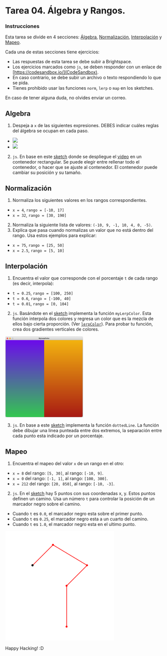 # Tarea 04. Álgebra y Rangos.

### Instrucciones

Esta tarea se divide en 4 secciones: [Álgebra](#algebra), [Normalización](#normalizacion), [Interpolación](#interpolacion) y [Mapeo](#mapeo).

Cada una de estas secciones tiene ejercicios:

- Las respuestas de esta tarea se debe subir a Brightspace.
- Los ejercicios marcados como `js`, se deben responder con un enlace de [https://codesandbox.io/](CodeSandbox).
- En caso contrario, se debe subir un archivo o texto respondiendo lo que se pida.
- Tienes prohibido usar las funciones `norm`, `lerp` o `map` en los sketches.

En caso de tener alguna duda, no olvides enviar un correo.

## Algebra

1. Despeja a `x` de las siguientes expresiones. DEBES indicar cuáles reglas del álgebra se ocupan en cada paso.
  * <img src="http://latex.codecogs.com/gif.latex?2(2x - 3) = 6 + x"/>
  * <img src="http://latex.codecogs.com/gif.latex?\frac{x - 1}{6} + \frac{x - 3}{2} = -1"/>
2. `js`. En base en este [sketch](https://codesandbox.io/s/aspect-ratio-mo8kqy?file=/sketch.js) donde se despliegue el [video](video.mp4) en un contenedor rectangular. Se puede elegir entre rellenar todo el contenedor, o hacer que se ajuste al contenedor. El contenedor puede cambiar su posición y su tamaño.

## Normalización

1. Normaliza los siguientes valores en los rangos correspondientes.
  * `x = 4`, `rango = [-10, 17]`
  * `x = 32`, `rango = [30, 190]`
2. Normaliza la siguiente lista de valores: `(-10, 9, -1, 10, 4, 0, -5)`.
3. Explica que pasa cuando normalizas un valor que no está dentro del rango. Usa estos ejemplos para explicar:
  * `x = 75`, `rango = [25, 50]`
  * `x = 2.5`, `rango = [5, 10]`

## Interpolación

1. Encuentra el valor que corresponde con el porcentaje `t` de cada rango (es decir, interpola):
  * `t = 0.25`, `rango = [100, 250]`
  * `t = 0.6`, `rango = [-100, 40]`
  * `t = 0.01`, `rango = [0, 104]`
2. `js`. Basándote en el [sketch](https://codesandbox.io/s/mylerpcolor-ge4q4p?file=/sketch.js) implementa la función `myLerpColor`. Esta función interpola dos colores y regresa un color que es la mezcla de ellos bajo cierta proporción. (Ver [`lerpColor`](https://p5js.org/reference/#/p5/lerpColor)). Para probar tu función, crea dos gradientes verticales de colores.

<img src="gradient.png" width="250">

3. `js`. En base a este [sketch](https://codesandbox.io/s/dottedline-ygs1b5?file=/sketch.js) implementa la función `dottedLine`. La función debe dibujar una linea punteada entre dos extremos, la separación entre cada punto esta indicado por un porcentaje.

## Mapeo

1. Encuentra el mapeo del valor `x` de un rango en el otro:
  * `x = 8` del rango: `[5, 30]`, al rango: `[-10, 9]`.
  * `x = 0` del rango: `[-1, 1]`, al rango: `[100, 300]`.
  * `x = 212` del rango: `[20, 850]`, al rango: `[-10, -3]`.
2. `js`. En el [sketch](https://codesandbox.io/s/pointonpath-69l633) hay 5 puntos con sus coordenadas x, y. Estos puntos definen un camino. Usa un número `t` para controlar la posición de un marcador negro sobre el camino.

  * Cuando `t` es `0.0`, el marcador negro esta sobre el primer punto.
  * Cuando `t` es `0.25`, el marcador negro esta a un cuarto del camino.
  * Cuando `t` es `1.0`, el marcador negro esta en el ultimo punto.

<img src="path.gif" width="350">

Happy Hacking! :D
